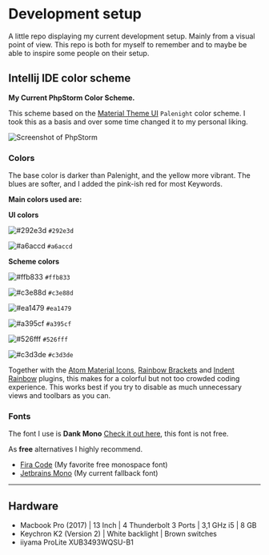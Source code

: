 # Development setup

A little repo displaying my current development setup. Mainly from a visual point of view.
This repo is both for myself to remember and to maybe be able to inspire some people on their setup.
  

## Intellij IDE color scheme

**My Current PhpStorm Color Scheme.**

This scheme based on the [Material Theme UI](https://www.material-theme.com/) `Palenight` color scheme.
I took this as a basis and over some time changed it to my personal liking.

![Screenshot of PhpStorm](https://github.com/jascha030/Intellij-IDE-Color-Scheme/blob/master/Screenshot_IDE_phpstorm.png)

### Colors

The base color is darker than Palenight, and the yellow more vibrant.
The blues are softer, and I added the pink-ish red for most Keywords.

**Main colors used are:**

**UI colors**

![#292e3d](https://via.placeholder.com/15/292e3d/000000?text=+) `#292e3d`

![#a6accd](https://via.placeholder.com/15/a6accd/000000?text=+) `#a6accd`

**Scheme colors**

![#ffb833](https://via.placeholder.com/15/ffb833/000000?text=+) `#ffb833`

![#c3e88d](https://via.placeholder.com/15/c3e88d/000000?text=+) `#c3e88d`

![#ea1479](https://via.placeholder.com/15/ea1479/000000?text=+) `#ea1479`

![#a395cf](https://via.placeholder.com/15/a395cf/000000?text=+) `#a395cf`

![#526fff](https://via.placeholder.com/15/526fff/000000?text=+) `#526fff`

![#c3d3de](https://via.placeholder.com/15/c3d3de/000000?text=+) `#c3d3de`


Together with the [Atom Material Icons](https://plugins.jetbrains.com/plugin/10044-atom-material-icons/versions/), [Rainbow Brackets](https://plugins.jetbrains.com/plugin/10080-rainbow-brackets) and [Indent Rainbow](https://plugins.jetbrains.com/plugin/13308-indent-rainbow) plugins, this makes for a colorful but not too crowded coding experience. 
This works best if you try to disable as much unnecessary views and toolbars as you can.

### Fonts

The font I use is **Dank Mono** [Check it out here](https://gumroad.com/l/dank-mono), this font is not free.

As **free** alternatives I highly recommend.

- [Fira Code](https://github.com/tonsky/FiraCode) (My favorite free monospace font)
- [Jetbrains Mono](https://www.jetbrains.com/lp/mono) (My current fallback font)


<hr>


## Hardware

- Macbook Pro (2017) | 13 Inch | 4 Thunderbolt 3 Ports | 3,1 GHz i5 | 8 GB
- Keychron K2  (Version 2) | White backlight | Brown switches
- iiyama ProLite XUB3493WQSU-B1
